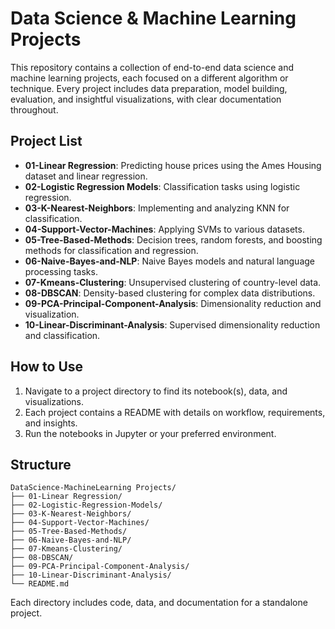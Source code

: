 # Data Science & Machine Learning Projects

This repository contains a collection of end-to-end data science and machine learning projects, each focused on a different algorithm or technique. Every project includes data preparation, model building, evaluation, and insightful visualizations, with clear documentation throughout.

## Project List

- **01-Linear Regression**: Predicting house prices using the Ames Housing dataset and linear regression.
- **02-Logistic Regression Models**: Classification tasks using logistic regression.
- **03-K-Nearest-Neighbors**: Implementing and analyzing KNN for classification.
- **04-Support-Vector-Machines**: Applying SVMs to various datasets.
- **05-Tree-Based-Methods**: Decision trees, random forests, and boosting methods for classification and regression.
- **06-Naive-Bayes-and-NLP**: Naive Bayes models and natural language processing tasks.
- **07-Kmeans-Clustering**: Unsupervised clustering of country-level data.
- **08-DBSCAN**: Density-based clustering for complex data distributions.
- **09-PCA-Principal-Component-Analysis**: Dimensionality reduction and visualization.
- **10-Linear-Discriminant-Analysis**: Supervised dimensionality reduction and classification.

## How to Use

1. Navigate to a project directory to find its notebook(s), data, and visualizations.
2. Each project contains a README with details on workflow, requirements, and insights.
3. Run the notebooks in Jupyter or your preferred environment.

## Structure

```
DataScience-MachineLearning Projects/
├── 01-Linear Regression/
├── 02-Logistic-Regression-Models/
├── 03-K-Nearest-Neighbors/
├── 04-Support-Vector-Machines/
├── 05-Tree-Based-Methods/
├── 06-Naive-Bayes-and-NLP/
├── 07-Kmeans-Clustering/
├── 08-DBSCAN/
├── 09-PCA-Principal-Component-Analysis/
├── 10-Linear-Discriminant-Analysis/
└── README.md
```

Each directory includes code, data, and documentation for a standalone project.
